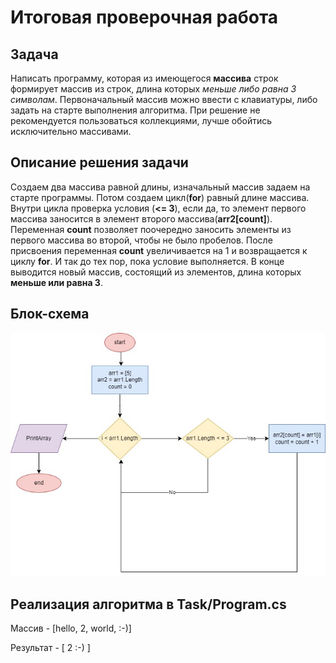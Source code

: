 # Итоговая проверочная работа

## Задача
Написать программу, которая из имеющегося **массива** строк формирует массив из строк, длина которых *меньше либо равна 3 символам*. Первоначальный массив можно ввести с клавиатуры, либо задать на старте выполнения алгоритма. При решение не рекомендуется пользоваться коллекциями, лучше обойтись исключительно массивами.

## Описание решения задачи
Создаем два массива равной длины, изначальный массив задаем на старте программы. Потом создаем цикл(**for**) равный длине массива. Внутри цикла проверка условия (**<= 3**), если да, то элемент первого массива заносится в элемент второго массива(**arr2[count]**). Переменная **count** позволяет поочередно заносить элементы из первого массива во второй, чтобы не было пробелов. После присвоения переменная **count** увеличивается на 1 и возвращается к циклу **for**. И так до тех пор, пока условие выполняется. В конце выводится новый массив, состоящий из элементов, длина которых **меньше или равна 3**.

## Блок-схема
![alt text for image](Task.jpg)

## Реализация алгоритма в Task/Program.cs
Массив - [hello, 2, world, :-)]

Результат - [ 2 :-)  ]